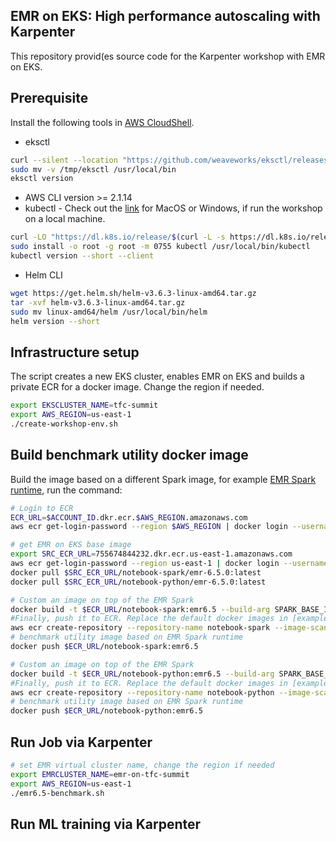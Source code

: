 ## EMR on EKS: High performance autoscaling with Karpenter

This repository provid(es source code for the Karpenter workshop with EMR on EKS. 

## Prerequisite

Install the following tools in [AWS CloudShell](https://us-east-1.console.aws.amazon.com/cloudshell/).
- eksctl
```bash
curl --silent --location "https://github.com/weaveworks/eksctl/releases/latest/download/eksctl_$(uname -s)_amd64.tar.gz" | tar xz -C /tmp
sudo mv -v /tmp/eksctl /usr/local/bin
eksctl version
```
- AWS CLI version >= 2.1.14
- kubectl  - Check out the [link](https://kubernetes.io/docs/tasks/tools/) for MacOS or Windows, if run the workshop on a local machine.
```bash
curl -LO "https://dl.k8s.io/release/$(curl -L -s https://dl.k8s.io/release/stable.txt)/bin/linux/amd64/kubectl"
sudo install -o root -g root -m 0755 kubectl /usr/local/bin/kubectl
kubectl version --short --client
```
- Helm CLI
```bash
wget https://get.helm.sh/helm-v3.6.3-linux-amd64.tar.gz
tar -xvf helm-v3.6.3-linux-amd64.tar.gz
sudo mv linux-amd64/helm /usr/local/bin/helm
helm version --short
```

## Infrastructure setup

The script creates a new EKS cluster, enables EMR on EKS and builds a private ECR for a docker image. Change the region if needed.
```bash
export EKSCLUSTER_NAME=tfc-summit
export AWS_REGION=us-east-1
./create-workshop-env.sh
```
## Build benchmark utility docker image
Build the image based on a different Spark image, for example [EMR Spark runtime](https://docs.aws.amazon.com/emr/latest/EMR-on-EKS-DevelopmentGuide/docker-custom-images-tag.html), run the command:
```bash
# Login to ECR
ECR_URL=$ACCOUNT_ID.dkr.ecr.$AWS_REGION.amazonaws.com
aws ecr get-login-password --region $AWS_REGION | docker login --username AWS --password-stdin $ECR_URL

# get EMR on EKS base image
export SRC_ECR_URL=755674844232.dkr.ecr.us-east-1.amazonaws.com
aws ecr get-login-password --region us-east-1 | docker login --username AWS --password-stdin $SRC_ECR_URL
docker pull $SRC_ECR_URL/notebook-spark/emr-6.5.0:latest
docker pull $SRC_ECR_URL/notebook-python/emr-6.5.0:latest

# Custom an image on top of the EMR Spark
docker build -t $ECR_URL/notebook-spark:emr6.5 --build-arg SPARK_BASE_IMAGE=$SRC_ECR_URL/notebook-spark/emr-6.5.0:latest .
#Finally, push it to ECR. Replace the default docker images in [examples](./examples) if needed:
aws ecr create-repository --repository-name notebook-spark --image-scanning-configuration scanOnPush=true
# benchmark utility image based on EMR Spark runtime
docker push $ECR_URL/notebook-spark:emr6.5

# Custom an image on top of the EMR Spark
docker build -t $ECR_URL/notebook-python:emr6.5 --build-arg SPARK_BASE_IMAGE=$SRC_ECR_URL/notebook-python/emr-6.5.0:latest .
#Finally, push it to ECR. Replace the default docker images in [examples](./examples) if needed:
aws ecr create-repository --repository-name notebook-python --image-scanning-configuration scanOnPush=true
# benchmark utility image based on EMR Spark runtime
docker push $ECR_URL/notebook-python:emr6.5
```

## Run Job via Karpenter
```bash
# set EMR virtual cluster name, change the region if needed
export EMRCLUSTER_NAME=emr-on-tfc-summit
export AWS_REGION=us-east-1
./emr6.5-benchmark.sh
```
## Run ML training via Karpenter